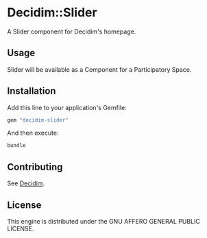 # Decidim::Slider

A Slider component for Decidim's homepage.

## Usage

Slider will be available as a Component for a Participatory
Space.

## Installation

Add this line to your application's Gemfile:

```ruby
gem "decidim-slider"
```

And then execute:

```bash
bundle
```

## Contributing

See [Decidim](https://github.com/decidim/decidim).

## License

This engine is distributed under the GNU AFFERO GENERAL PUBLIC LICENSE.
